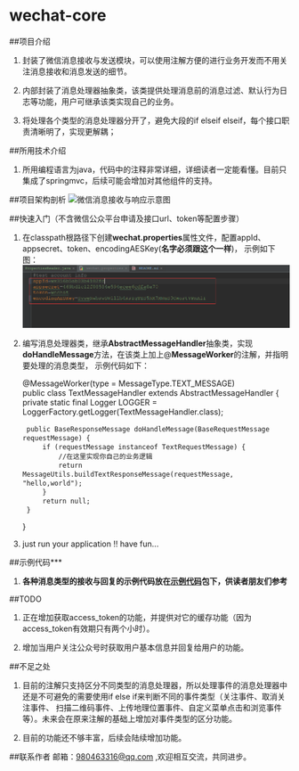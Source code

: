 # wechat-core

##项目介绍
1. 封装了微信消息接收与发送模块，可以使用注解方便的进行业务开发而不用关注消息接收和消息发送的细节。

2. 内部封装了消息处理器抽象类，该类提供处理消息前的消息过滤、默认行为日志等功能，用户可继承该类实现自己的业务。

3. 将处理各个类型的消息处理器分开了，避免大段的if elseif elseif，每个接口职责清晰明了，实现更解耦；

##所用技术介绍
1. 所用编程语言为java，代码中的注释非常详细，详细读者一定能看懂。目前只集成了springmvc，后续可能会增加对其他组件的支持。

##项目架构剖析
![微信消息接收与响应示意图](微信消息接收与响应示意图.png)

##快速入门（不含微信公众平台申请及接口url、token等配置步骤）

1. 在classpath根路径下创建**wechat.properties**属性文件，配置appId、appsecret、token、encodingAESKey(**名字必须跟这个一样**)，
   示例如下图：![wechat.properties配置文件示例](wechat.properties配置文件示例.png)

2. 编写消息处理器类，继承**AbstractMessageHandler**抽象类，实现**doHandleMessage**方法，在该类上加上@**MessageWorker**的注解，并指明要处理的消息类型，
示例代码如下：     
    
    @MessageWorker(type = MessageType.TEXT_MESSAGE)    
    public class TextMessageHandler extends AbstractMessageHandler {    
        private static final Logger LOGGER = LoggerFactory.getLogger(TextMessageHandler.class);    
    
        public BaseResponseMessage doHandleMessage(BaseRequestMessage requestMessage) {    
            if (requestMessage instanceof TextRequestMessage) {    
                //在这里实现你自己的业务逻辑    
                return MessageUtils.buildTextResponseMessage(requestMessage, "hello,world");    
            }    
            return null;    
        }    
    }    
         
3. just run your application !! have fun...

##示例代码***

1. **各种消息类型的接收与回复的示例代码放在[示例代码](https://github.com/151376liujie/wechat-core/tree/master/src/main/java/com/jonnyliu/proj/wechat/example)包下，供读者朋友们参考**

##TODO

1. 正在增加获取access_token的功能，并提供对它的缓存功能（因为access_token有效期只有两个小时）。
   
2. 增加当用户关注公众号时获取用户基本信息并回复给用户的功能。
   
##不足之处
   
1. 目前的注解只支持区分不同类型的消息处理器，所以处理事件的消息处理器中还是不可避免的需要使用if else if来判断不同的事件类型（关注事件、取消关注事件、
   扫描二维码事件、上传地理位置事件、自定义菜单点击和浏览事件等）。未来会在原来注解的基础上增加对事件类型的区分功能。
      
2. 目前的功能还不够丰富，后续会陆续增加功能。

##联系作者
邮箱：980463316@qq.com ,欢迎相互交流，共同进步。




